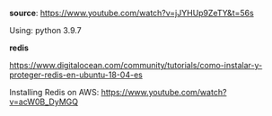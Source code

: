 **source**:
https://www.youtube.com/watch?v=jJYHUp9ZeTY&t=56s

Using: python 3.9.7

**redis**

https://www.digitalocean.com/community/tutorials/como-instalar-y-proteger-redis-en-ubuntu-18-04-es

Installing Redis on AWS:
https://www.youtube.com/watch?v=acW0B_DyMGQ
